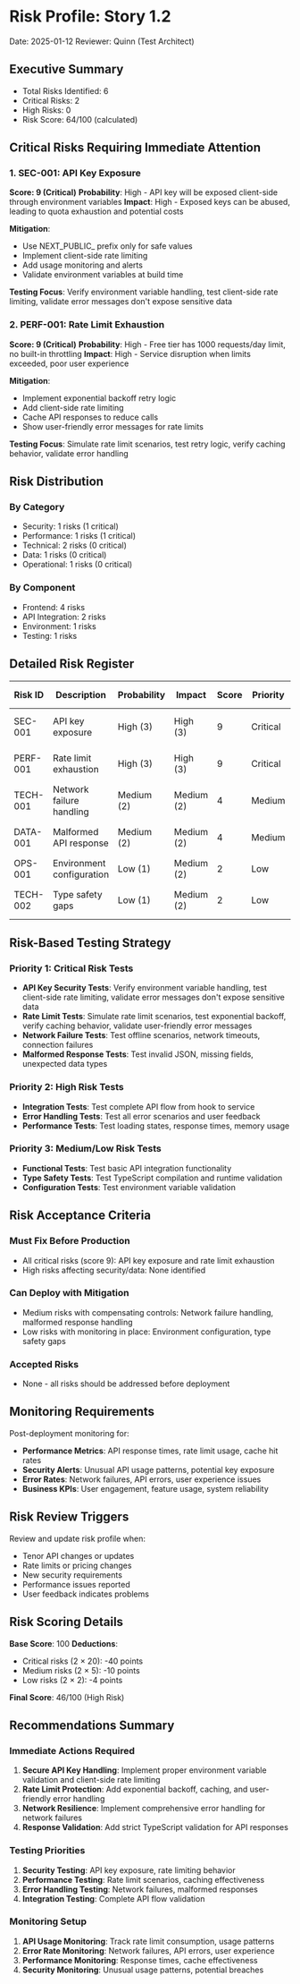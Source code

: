 # Risk Profile: Story 1.2

Date: 2025-01-12
Reviewer: Quinn (Test Architect)

## Executive Summary

- Total Risks Identified: 6
- Critical Risks: 2
- High Risks: 0
- Risk Score: 64/100 (calculated)

## Critical Risks Requiring Immediate Attention

### 1. SEC-001: API Key Exposure

**Score: 9 (Critical)**
**Probability**: High - API key will be exposed client-side through environment variables
**Impact**: High - Exposed keys can be abused, leading to quota exhaustion and potential costs

**Mitigation**:
- Use NEXT_PUBLIC_ prefix only for safe values
- Implement client-side rate limiting
- Add usage monitoring and alerts
- Validate environment variables at build time

**Testing Focus**: Verify environment variable handling, test client-side rate limiting, validate error messages don't expose sensitive data

### 2. PERF-001: Rate Limit Exhaustion

**Score: 9 (Critical)**
**Probability**: High - Free tier has 1000 requests/day limit, no built-in throttling
**Impact**: High - Service disruption when limits exceeded, poor user experience

**Mitigation**:
- Implement exponential backoff retry logic
- Add client-side rate limiting
- Cache API responses to reduce calls
- Show user-friendly error messages for rate limits

**Testing Focus**: Simulate rate limit scenarios, test retry logic, verify caching behavior, validate error handling

## Risk Distribution

### By Category

- Security: 1 risks (1 critical)
- Performance: 1 risks (1 critical)
- Technical: 2 risks (0 critical)
- Data: 1 risks (0 critical)
- Operational: 1 risks (0 critical)

### By Component

- Frontend: 4 risks
- API Integration: 2 risks
- Environment: 1 risks
- Testing: 1 risks

## Detailed Risk Register

| Risk ID  | Description | Probability | Impact | Score | Priority | Mitigation Strategy |
|----------|-------------|-------------|--------|-------|----------|-------------------|
| SEC-001  | API key exposure | High (3) | High (3) | 9 | Critical | Secure env handling, rate limiting |
| PERF-001 | Rate limit exhaustion | High (3) | High (3) | 9 | Critical | Backoff retry, caching, throttling |
| TECH-001 | Network failure handling | Medium (2) | Medium (2) | 4 | Medium | Comprehensive error handling |
| DATA-001 | Malformed API response | Medium (2) | Medium (2) | 4 | Medium | Response validation, type safety |
| OPS-001  | Environment configuration | Low (1) | Medium (2) | 2 | Low | Validation, documentation |
| TECH-002 | Type safety gaps | Low (1) | Medium (2) | 2 | Low | Strict TypeScript, validation |

## Risk-Based Testing Strategy

### Priority 1: Critical Risk Tests

- **API Key Security Tests**: Verify environment variable handling, test client-side rate limiting, validate error messages don't expose sensitive data
- **Rate Limit Tests**: Simulate rate limit scenarios, test exponential backoff, verify caching behavior, validate user-friendly error messages
- **Network Failure Tests**: Test offline scenarios, network timeouts, connection failures
- **Malformed Response Tests**: Test invalid JSON, missing fields, unexpected data types

### Priority 2: High Risk Tests

- **Integration Tests**: Test complete API flow from hook to service
- **Error Handling Tests**: Test all error scenarios and user feedback
- **Performance Tests**: Test loading states, response times, memory usage

### Priority 3: Medium/Low Risk Tests

- **Functional Tests**: Test basic API integration functionality
- **Type Safety Tests**: Test TypeScript compilation and runtime validation
- **Configuration Tests**: Test environment variable validation

## Risk Acceptance Criteria

### Must Fix Before Production

- All critical risks (score 9): API key exposure and rate limit exhaustion
- High risks affecting security/data: None identified

### Can Deploy with Mitigation

- Medium risks with compensating controls: Network failure handling, malformed response handling
- Low risks with monitoring in place: Environment configuration, type safety gaps

### Accepted Risks

- None - all risks should be addressed before deployment

## Monitoring Requirements

Post-deployment monitoring for:

- **Performance Metrics**: API response times, rate limit usage, cache hit rates
- **Security Alerts**: Unusual API usage patterns, potential key exposure
- **Error Rates**: Network failures, API errors, user experience issues
- **Business KPIs**: User engagement, feature usage, system reliability

## Risk Review Triggers

Review and update risk profile when:

- Tenor API changes or updates
- Rate limits or pricing changes
- New security requirements
- Performance issues reported
- User feedback indicates problems

## Risk Scoring Details

**Base Score**: 100
**Deductions**:
- Critical risks (2 × 20): -40 points
- Medium risks (2 × 5): -10 points  
- Low risks (2 × 2): -4 points

**Final Score**: 46/100 (High Risk)

## Recommendations Summary

### Immediate Actions Required

1. **Secure API Key Handling**: Implement proper environment variable validation and client-side rate limiting
2. **Rate Limit Protection**: Add exponential backoff, caching, and user-friendly error handling
3. **Network Resilience**: Implement comprehensive error handling for network failures
4. **Response Validation**: Add strict TypeScript validation for API responses

### Testing Priorities

1. **Security Testing**: API key exposure, rate limiting behavior
2. **Performance Testing**: Rate limit scenarios, caching effectiveness
3. **Error Handling Testing**: Network failures, malformed responses
4. **Integration Testing**: Complete API flow validation

### Monitoring Setup

1. **API Usage Monitoring**: Track rate limit consumption, usage patterns
2. **Error Rate Monitoring**: Network failures, API errors, user experience
3. **Performance Monitoring**: Response times, cache effectiveness
4. **Security Monitoring**: Unusual usage patterns, potential breaches
